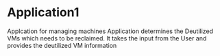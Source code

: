 # Application1

Applcation for managing machines
Application determines the Deutilized VMs which needs to be reclaimed. It takes the input from the User and provides the deutilized VM information

